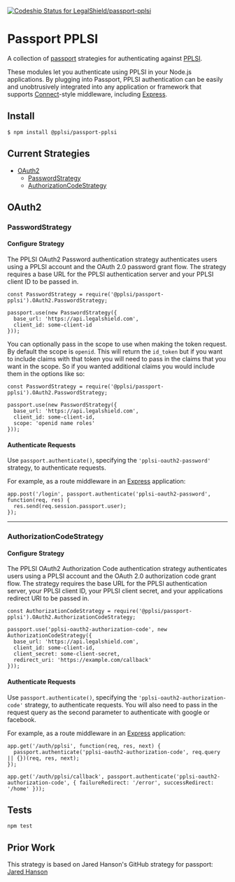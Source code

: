 [![Codeship Status for LegalShield/passport-pplsi](https://app.codeship.com/projects/257350e0-f4f5-0136-2f32-1e71af04627f/status?branch=master)](/projects/320798)

# Passport PPLSI
A collection of [passport](http://www.passportjs.org/) strategies for authenticating against [PPLSI](https://legalshield.com/).

These modules let you authenticate using PPLSI in your Node.js applications. By plugging into Passport, PPLSI authentication can be easily and unobtrusively integrated into any application or framework that supports [Connect](http://www.senchalabs.org/connect/)-style middleware, including [Express](http://expressjs.com/).

## Install
    $ npm install @pplsi/passport-pplsi

## Current Strategies
* [OAuth2](#oauth2)
  * [PasswordStrategy](#passwordstrategy)
  * [AuthorizationCodeStrategy](#authorizationcodestrategy)

## OAuth2

### PasswordStrategy

#### Configure Strategy
The PPLSI OAuth2 Password authentication strategy authenticates users using a PPLSI account and the OAuth 2.0 password grant flow. The strategy requires a base URL for the PPLSI authentication server and your PPLSI client ID to be passed in.

    const PasswordStrategy = require('@pplsi/passport-pplsi').OAuth2.PasswordStrategy;

    passport.use(new PasswordStrategy({
      base_url: 'https://api.legalshield.com',
      client_id: some-client-id
    }));

You can optionally pass in the scope to use when making the token request. By default the scope is `openid`. This will return the `id_token` but if you want to include claims with that token you will need to pass in the claims that you want in the scope. So if you wanted additional claims you would include them in the options like so:

    const PasswordStrategy = require('@pplsi/passport-pplsi').OAuth2.PasswordStrategy;

    passport.use(new PasswordStrategy({
      base_url: 'https://api.legalshield.com',
      client_id: some-client-id,
      scope: 'openid name roles'
    }));


#### Authenticate Requests
Use `passport.authenticate()`, specifying the `'pplsi-oauth2-password'` strategy, to authenticate requests.

For example, as a route middleware in an [Express](http://expressjs.com/) application:

    app.post('/login', passport.authenticate('pplsi-oauth2-password', function(req, res) {
      res.send(req.session.passport.user);
    });
    
------

### AuthorizationCodeStrategy

#### Configure Strategy
The PPLSI OAuth2 Authorization Code authentication strategy authenticates users using a PPLSI account and the OAuth 2.0 authorization code grant flow. The strategy requires the base URL for the PPLSI authentication server, your PPLSI client ID, your PPLSI client secret, and your applications redirect URI to be passed in.

    const AuthorizationCodeStrategy = require('@pplsi/passport-pplsi').OAuth2.AuthorizationCodeStrategy;

    passport.use('pplsi-oauth2-authorization-code', new AuthorizationCodeStrategy({
      base_url: 'https://api.legalshield.com',
      client_id: some-client-id,
      client_secret: some-client-secret,
      redirect_uri: 'https://example.com/callback'
    }));

#### Authenticate Requests
Use `passport.authenticate()`, specifying the `'pplsi-oauth2-authorization-code'` strategy, to authenticate requests. You will also need to pass in the request query as the second parameter to authenticate with google or facebook.

For example, as a route middleware in an [Express](http://expressjs.com/) application:

    app.get('/auth/pplsi', function(req, res, next) {
      passport.authenticate('pplsi-oauth2-authorization-code', req.query || {})(req, res, next);
    });
    
    app.get('/auth/pplsi/callback', passport.authenticate('pplsi-oauth2-authorization-code', { failureRedirect: '/error', successRedirect: '/home' }));

## Tests
    npm test

## Prior Work
This strategy is based on Jared Hanson's GitHub strategy for passport: [Jared Hanson](http://github.com/jaredhanson)
